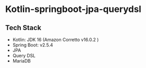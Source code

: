 # Kotlin-springboot-jpa-querydsl

## Tech Stack
- Kotlin: JDK 16 (Amazon Corretto v16.0.2 )
- Spring Boot: v2.5.4
- JPA
- Query DSL
- MariaDB
